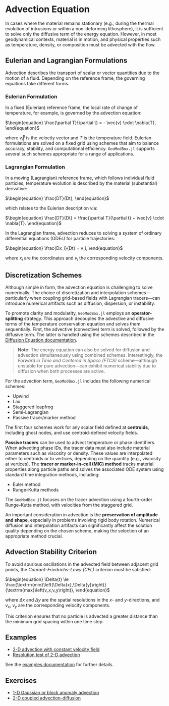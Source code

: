 # Advection Equation

In cases where the material remains stationary (e.g., during the thermal evolution of intrusions or within a non-deforming lithosphere), it is sufficient to solve only the diffusive term of the energy equation. However, in most geodynamical contexts, material is in motion, and physical properties such as temperature, density, or composition must be advected with the flow.

## Eulerian and Lagrangian Formulations

Advection describes the transport of scalar or vector quantities due to the motion of a fluid. Depending on the reference frame, the governing equations take different forms.

### Eulerian Formulation

In a fixed (Eulerian) reference frame, the local rate of change of temperature, for example, is governed by the advection equation:

$\begin{equation}
\frac{\partial T}{\partial t} = - \vec{v} \cdot \nabla{T},
\end{equation}$

where $\vec{v}$ is the velocity vector and $T$ is the temperature field. Eulerian formulations are solved on a fixed grid using schemes that aim to balance accuracy, stability, and computational efficiency. `GeoModBox.jl` supports several such schemes appropriate for a range of applications.

### Lagrangian Formulation

In a moving (Lagrangian) reference frame, which follows individual fluid particles, temperature evolution is described by the material (substantial) derivative:

$\begin{equation}
\frac{DT}{Dt},
\end{equation}$

which relates to the Eulerian description via:

$\begin{equation}
\frac{DT}{Dt} = \frac{\partial T}{\partial t} + \vec{v} \cdot \nabla{T}.
\end{equation}$

In the Lagrangian frame, advection reduces to solving a system of ordinary differential equations (ODEs) for particle trajectories:

$\begin{equation}
\frac{Dx_i}{Dt} = v_i,
\end{equation}$

where $x_i$ are the coordinates and $v_i$ the corresponding velocity components.

## Discretization Schemes

Although simple in form, the advection equation is challenging to solve numerically. The choice of discretization and interpolation schemes—particularly when coupling grid-based fields with Lagrangian tracers—can introduce numerical artifacts such as diffusion, dispersion, or instability.

To promote clarity and modularity, `GeoModBox.jl` employs an **operator-splitting** strategy. This approach decouples the advective and diffusive terms of the temperature conservation equation and solves them sequentially. First, the advective (convective) term is solved, followed by the diffusive term. The latter is handled using the schemes described in the [Diffusion Equation documentation](./DiffMain.md). 

> **Note:** The energy equation can also be solved for diffusion and advection simultaneously using combined schemes. Interestingly, the *Forward in Time and Centered in Space (FTCS)* scheme—although unstable for pure advection—can exhibit numerical stability due to diffusion when both processes are active.

For the advection term, `GeoModBox.jl` includes the following numerical schemes:

- Upwind  
- Lax  
- Staggered leapfrog  
- Semi-Lagrangian  
- Passive tracer/marker method

The first four schemes work for any scalar field defined at **centroids**, including ghost nodes, and use centroid-defined velocity fields.

**Passive tracers** can be used to advect temperature or phase identifiers. When advecting phase IDs, the tracer data must also include material parameters such as viscosity or density. These values are interpolated either to centroids or to vertices, depending on the quantity (e.g., viscosity at vertices). The **tracer or marker-in-cell (MIC) method** tracks material properties along particle paths and solves the associated ODE system using standard time integration methods, including:

- Euler method  
- Runge–Kutta methods

The `GeoModBox.jl` focuses on the tracer advection using a fourth-order Runge–Kutta method, with velocities from the staggered grid.

An important consideration in advection is the **preservation of amplitude and shape**, especially in problems involving rigid body rotation. Numerical diffusion and interpolation artifacts can significantly affect the solution quality depending on the chosen scheme, making the selection of an appropriate method crucial.

## Advection Stability Criterion

To avoid spurious oscillations in the advected field between adjacent grid points, the *Courant–Friedrichs–Lewy (CFL)* criterion must be satisfied:

$\begin{equation}
\Delta{t} \le \frac{\textrm{min}\left(\Delta{x},\Delta{y}\right)}{\textrm{max}\left(v_x,v_y\right)},
\end{equation}$

where $\Delta{x}$ and $\Delta{y}$ are the spatial resolutions in the $x$- and $y$-directions, and $v_x$, $v_y$ are the corresponding velocity components.

This criterion ensures that no particle is advected a greater distance than the minimum grid spacing within one time step.

## Examples

- [2-D advection with constant velocity field](https://github.com/GeoSci-FFM/GeoModBox.jl/blob/main/examples/AdvectionEquation/2D_Advection.jl)  
- [Resolution test of 2-D advection](https://github.com/GeoSci-FFM/GeoModBox.jl/blob/main/examples/AdvectionEquation/2D_Advection_ResolutionTest.jl)

See the [examples documentation](./Examples.md) for further details.

## Exercises

- [1-D Gaussian or block anomaly advection](https://github.com/GeoSci-FFM/GeoModBox.jl/blob/main/exercises/06_1D_Advection.ipynb)  
- [2-D coupled advection-diffusion](https://github.com/GeoSci-FFM/GeoModBox.jl/blob/main/exercises/07_2D_Energy_Equation.ipynb)
